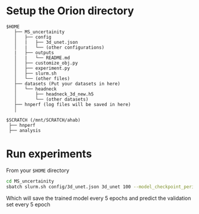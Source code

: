 # Setup the Orion directory

```
$HOME
   ├── MS_uncertainity
   │   ├── config
   │   |   ├── 3d_unet.json
   │   |   └── (other configurations)
   |   ├── outputs
   │   |   └── README.md
   │   ├── customize_obj.py
   │   ├── experiment.py
   │   ├── slurm.sh
   │   └── (other files)
   ├── datasets (Put your datasets in here)
   │   └── headneck
   │       ├── headneck_3d_new.h5
   │       └── (other datasets)
   ├── hnperf (log files will be saved in here)
   │
```
```
$SCRATCH (/mnt/SCRATCH/ahab)
 ├── hnperf
 ├── analysis
```


# Run experiments
From your `$HOME` directory
```bash
cd MS_uncertainity
sbatch slurm.sh config/3d_unet.json 3d_unet 100 --model_checkpoint_period 5 --prediction_checkpoint_period 5
```
Which will save the trained model every 5 epochs and predict the validation set every 5 epoch
